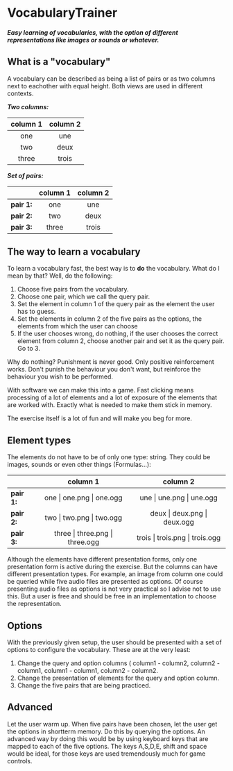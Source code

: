 # VocabularyTrainer
##### Easy learning of vocabularies, with the option of different representations like images or sounds or whatever.

## What is a "vocabulary"

A vocabulary can be described as being a list of pairs or as two columns next to eachother with equal height. Both views are used in different contexts. 

***Two columns:***

| column 1 | column 2   |
|:--------:|:----------:|
| one      |  une       |
| two      |  deux      |
| three    |  trois     |

***Set of pairs:***

|             | column 1 | column 2   |
|-------------|:--------:|:----------:|
| **pair 1:** | one      |  une       |
| **pair 2:** | two      |  deux      |
| **pair 3:** | three    |  trois     |

## The way to learn a vocabulary

To learn a vocabulary fast, the best way is to ****do**** the vocabulary. What do I mean by that? Well, do the following:

1. Choose five pairs from the vocabulary.
1. Choose one pair, which we call the query pair.
1. Set the element in column 1 of the query pair as the element the user has to guess.
1. Set the elements in column 2 of the five pairs as the options, the elements from which the user can choose
1. If the user chooses wrong, do nothing, if the user chooses the correct element from column 2, choose another pair and set it as the query pair. Go to 3.

Why do nothing? Punishment is never good. Only positive reinforcement works. Don't punish the behaviour you don't want, but reinforce the behaviour you wish to be performed.

With software we can make this into a game. Fast clicking means processing of a lot of elements and a lot of exposure of the elements that are worked with. Exactly what is needed to make them stick in memory. 

The exercise itself is a lot of fun and will make you beg for more.

## Element types

The elements do not have to be of only one type: string. They could be images, sounds or even other things (Formulas...):

|             | column 1                        | column 2   |
|-------------|:-------------------------------:|:----------:|
| **pair 1:** | one   \| one.png   \| one.ogg   |  une   \| une.png   \| une.ogg   |
| **pair 2:** | two   \| two.png   \| two.ogg   |  deux  \| deux.png  \| deux.ogg  |
| **pair 3:** | three \| three.png \| three.ogg |  trois \| trois.png \| trois.ogg |

Although the elements have different presentation forms, only one presentation form is active during the exercise. But the columns can have different presentation types. For example, an image from column one could be queried while five audio files are presented as options.
Of course presenting audio files as options is not very practical so I advise not to use this. But a user is free and should be free in an implementation to choose the representation.

## Options

With the previously given setup, the user should be presented with a set of options to configure the vocabulary. These are at the very least:

1. Change the query and option columns ( column1 - column2, column2 - column1, column1 - column1, column2 - column2.
1. Change the presentation of elements for the query and option column.
1. Change the five pairs that are being practiced.

## Advanced

Let the user warm up. When five pairs have been chosen, let the user get the options in shortterm memory. Do this by querying the options.
An advanced way by doing this would be by using keyboard keys that are mapped to each of the five options. The keys A,S,D,E, shift and space would be ideal, for those keys are used tremendously much for game controls.
